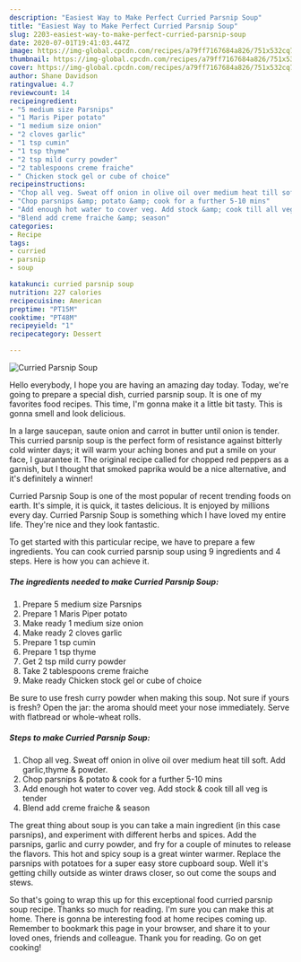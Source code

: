 ```yaml
---
description: "Easiest Way to Make Perfect Curried Parsnip Soup"
title: "Easiest Way to Make Perfect Curried Parsnip Soup"
slug: 2203-easiest-way-to-make-perfect-curried-parsnip-soup
date: 2020-07-01T19:41:03.447Z
image: https://img-global.cpcdn.com/recipes/a79ff7167684a826/751x532cq70/curried-parsnip-soup-recipe-main-photo.jpg
thumbnail: https://img-global.cpcdn.com/recipes/a79ff7167684a826/751x532cq70/curried-parsnip-soup-recipe-main-photo.jpg
cover: https://img-global.cpcdn.com/recipes/a79ff7167684a826/751x532cq70/curried-parsnip-soup-recipe-main-photo.jpg
author: Shane Davidson
ratingvalue: 4.7
reviewcount: 14
recipeingredient:
- "5 medium size Parsnips"
- "1 Maris Piper potato"
- "1 medium size onion"
- "2 cloves garlic"
- "1 tsp cumin"
- "1 tsp thyme"
- "2 tsp mild curry powder"
- "2 tablespoons creme fraiche"
- " Chicken stock gel or cube of choice"
recipeinstructions:
- "Chop all veg. Sweat off onion in olive oil over medium heat till soft. Add garlic,thyme &amp; powder."
- "Chop parsnips &amp; potato &amp; cook for a further 5-10 mins"
- "Add enough hot water to cover veg. Add stock &amp; cook till all veg is tender"
- "Blend add creme fraiche &amp; season"
categories:
- Recipe
tags:
- curried
- parsnip
- soup

katakunci: curried parsnip soup 
nutrition: 227 calories
recipecuisine: American
preptime: "PT15M"
cooktime: "PT48M"
recipeyield: "1"
recipecategory: Dessert

---
```



![Curried Parsnip Soup](https://img-global.cpcdn.com/recipes/a79ff7167684a826/751x532cq70/curried-parsnip-soup-recipe-main-photo.jpg)

Hello everybody, I hope you are having an amazing day today. Today, we're going to prepare a special dish, curried parsnip soup. It is one of my favorites food recipes. This time, I'm gonna make it a little bit tasty. This is gonna smell and look delicious.

In a large saucepan, saute onion and carrot in butter until onion is tender. This curried parsnip soup is the perfect form of resistance against bitterly cold winter days; it will warm your aching bones and put a smile on your face, I guarantee it. The original recipe called for chopped red peppers as a garnish, but I thought that smoked paprika would be a nice alternative, and it&#39;s definitely a winner!

Curried Parsnip Soup is one of the most popular of recent trending foods on earth. It's simple, it is quick, it tastes delicious. It is enjoyed by millions every day. Curried Parsnip Soup is something which I have loved my entire life. They're nice and they look fantastic.


To get started with this particular recipe, we have to prepare a few ingredients. You can cook curried parsnip soup using 9 ingredients and 4 steps. Here is how you can achieve it.

<!--inarticleads1-->

##### The ingredients needed to make Curried Parsnip Soup:

1. Prepare 5 medium size Parsnips
1. Prepare 1 Maris Piper potato
1. Make ready 1 medium size onion
1. Make ready 2 cloves garlic
1. Prepare 1 tsp cumin
1. Prepare 1 tsp thyme
1. Get 2 tsp mild curry powder
1. Take 2 tablespoons creme fraiche
1. Make ready  Chicken stock gel or cube of choice


Be sure to use fresh curry powder when making this soup. Not sure if yours is fresh? Open the jar: the aroma should meet your nose immediately. Serve with flatbread or whole-wheat rolls. 

<!--inarticleads2-->

##### Steps to make Curried Parsnip Soup:

1. Chop all veg. Sweat off onion in olive oil over medium heat till soft. Add garlic,thyme &amp; powder.
1. Chop parsnips &amp; potato &amp; cook for a further 5-10 mins
1. Add enough hot water to cover veg. Add stock &amp; cook till all veg is tender
1. Blend add creme fraiche &amp; season


The great thing about soup is you can take a main ingredient (in this case parsnips), and experiment with different herbs and spices. Add the parsnips, garlic and curry powder, and fry for a couple of minutes to release the flavors. This hot and spicy soup is a great winter warmer. Replace the parsnips with potatoes for a super easy store cupboard soup. Well it&#39;s getting chilly outside as winter draws closer, so out come the soups and stews. 

So that's going to wrap this up for this exceptional food curried parsnip soup recipe. Thanks so much for reading. I'm sure you can make this at home. There is gonna be interesting food at home recipes coming up. Remember to bookmark this page in your browser, and share it to your loved ones, friends and colleague. Thank you for reading. Go on get cooking!
